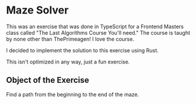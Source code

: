 # Maze Solver

This was an exercise that was done in TypeScript for a Frontend Masters
class called "The Last Algorithms Course You'll need." The course is taught
by none other than ThePrimeagen! I love the course.

I decided to implement the solution to this exercise using Rust.

This isn't optimized in any way, just a fun exercise.

## Object of the Exercise

Find a path from the beginning to the end of the maze.
